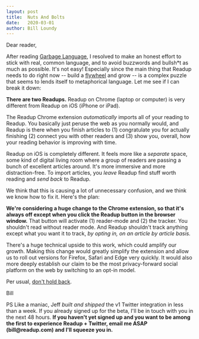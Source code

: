 ```yaml
---
layout: post
title:  Nuts And Bolts
date:   2020-03-01
author: Bill Loundy
---
```

<p>
Dear reader,
</p>

<p>
After reading <a href="https://readup.com/comments/vulture/garbage-language">Garbage Language</a>, I resolved to make an honest effort to stick with real, common language, and to avoid buzzwords and bullsh*t as much as possible. It's not easy! Especially since the main thing that Readup needs to do right now -- build a <a href="https://readup.com/comments/reforge/growth-loops-are-the-new-funnels">flywheel</a> and grow -- is a complex puzzle that seems to lends itself to metaphorical language. Let me see if I can break it down: 
</p>
<p>
<strong>There are two Readups.</strong> Readup on Chrome (laptop or computer) is very different from Readup on iOS (iPhone or iPad). 
</p>

<p>
The Readup Chrome extension <em>automatically</em> imports all of your reading to Readup. You basically just peruse the web as you normally would, and Readup is there when you finish articles to (1) congratulate you for actually finishing (2) connect you with other readers and (3) show you, overall, how your reading behavior is improving with time.
</p>

<p>
Readup on iOS is completely different. It feels more like a <em>separate</em> space, some kind of digital living room where a group of readers are passing a bunch of excellent articles around. It's more immersive and more distraction-free. To import articles, you <em>leave</em> Readup find stuff worth reading and <em>send back</em> to Readup.
</p>

<p>
We think that this is causing a lot of unnecessary confusion, and we think we know how to fix it. Here's the plan: 
</p>

<p>
<strong>We're considering a huge change to the Chrome extension, so that it's always off except when you click the Readup button in the browser window.</strong> That button will activate (1) reader-mode and (2) the tracker. You shouldn't read without reader mode. And Readup shouldn't track anything except what you want it to track, <em>by opting in, on an article by article basis.</em>
</p>

<p>
There's a huge technical upside to this work, which could amplify our growth. Making this change would greatly simplify the extension and allow us to roll out versions for Firefox, Safari and Edge very quickly. It would also more deeply establish our claim to be the most privacy-forward social platform on the web by switching to an opt-in model.
</p>

<p>
Per usual, <a href="https://readup.com/comments/blogreadupcom/nuts-and-bolts">don't hold back</a>.
</p>

<p>
Bill
</p>

<p>
PS Like a maniac, Jeff <em>built and shipped</em> the v1 Twitter integration in less than a week. If you already signed up for the beta, I'll be in touch with you in the next 48 hours. <strong>If you haven't yet signed up and you want to be among the first to experience Readup + Twitter, email me ASAP (bill@readup.com) and I'll squeeze you in.<strong> 
</p>